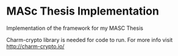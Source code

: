 # MASc Thesis Implementation

Implementation of the framework for my MASC Thesis

Charm-crypto library is needed for code to run. For more info visit http://charm-crypto.io/

